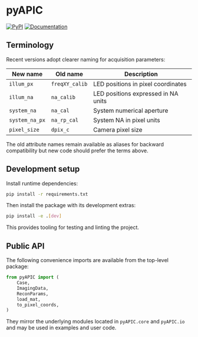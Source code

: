 # pyAPIC
[![PyPI](https://img.shields.io/pypi/v/pyAPIC.svg)](https://pypi.org/project/pyAPIC/)
[![Documentation](https://readthedocs.org/projects/pyapic/badge/?version=latest)](https://pyapic.readthedocs.io/)

## Terminology

Recent versions adopt clearer naming for acquisition parameters:

| New name   | Old name      | Description                            |
|------------|---------------|----------------------------------------|
| `illum_px` | `freqXY_calib`| LED positions in pixel coordinates     |
| `illum_na` | `na_calib`    | LED positions expressed in NA units    |
| `system_na`| `na_cal`      | System numerical aperture              |
| `system_na_px` | `na_rp_cal` | System NA in pixel units               |
| `pixel_size` | `dpix_c`    | Camera pixel size                      |

The old attribute names remain available as aliases for backward
compatibility but new code should prefer the terms above.

## Development setup

Install runtime dependencies:

```bash
pip install -r requirements.txt
```

Then install the package with its development extras:

```bash
pip install -e .[dev]
```

This provides tooling for testing and linting the project.

## Public API

The following convenience imports are available from the top-level package:

```python
from pyAPIC import (
    Case,
    ImagingData,
    ReconParams,
    load_mat,
    to_pixel_coords,
)

```

They mirror the underlying modules located in ``pyAPIC.core`` and
``pyAPIC.io`` and may be used in examples and user code.
